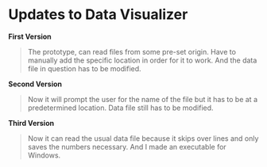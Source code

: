 # Updates to Data Visualizer

**First Version**
> The prototype, can read files from some pre-set origin.
Have to manually add the specific location in order for
it to work. And the data file in question has to be
modified.

**Second Version**
> Now it will prompt the user for the name of the file but
it has to be at a predetermined location. Data file still
has to be modified.

**Third Version**
> Now it can read the usual data file because it skips over
lines and only saves the numbers necessary. And I made an
executable for Windows. 
